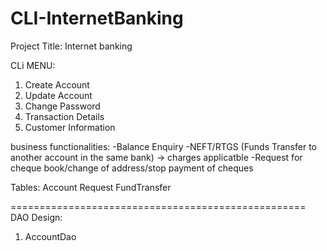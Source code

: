 # CLI-InternetBanking

Project Title: Internet banking

CLi MENU:
1. Create Account
2. Update Account
3. Change Password
4. Transaction Details
5. Customer Information 




business functionalities:
-Balance Enquiry
-NEFT/RTGS (Funds Transfer to another account in the same bank) -> charges applicatble
-Request for cheque book/change of address/stop payment of cheques



Tables:
	Account
        Request
	FundTransfer
	
===================================================
DAO Design:
1. AccountDao






